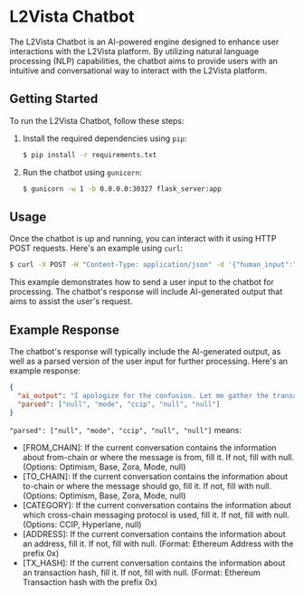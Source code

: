 # L2Vista Chatbot

The L2Vista Chatbot is an AI-powered engine designed to enhance user interactions with the L2Vista platform.
By utilizing natural language processing (NLP) capabilities, the chatbot aims to provide users with an intuitive and conversational way to interact with the L2Vista platform.

## Getting Started

To run the L2Vista Chatbot, follow these steps:

1. Install the required dependencies using `pip`:

   ```bash
   $ pip install -r requirements.txt
   ```

2. Run the chatbot using `gunicorn`:

   ```bash
   $ gunicorn -w 1 -b 0.0.0.0:30327 flask_server:app
   ```

## Usage

Once the chatbot is up and running, you can interact with it using HTTP POST requests. Here's an example using `curl`:

```bash
$ curl -X POST -H "Content-Type: application/json" -d '{"human_input":"I would like to see transactions using the CCIP protocol that are heading to Mode."}' http://localhost:30327/chat
```

This example demonstrates how to send a user input to the chatbot for processing. The chatbot's response will include AI-generated output that aims to assist the user's request.

## Example Response

The chatbot's response will typically include the AI-generated output, as well as a parsed version of the user input for further processing. Here's an example response:

```json
{
  "ai_output": "I apologize for the confusion. Let me gather the transactions using the CCIP protocol that are heading to Mode for you. Please wait a moment while I retrieve the information.",
  "parsed": ["null", "mode", "ccip", "null", "null"]
}
```

`"parsed": ["null", "mode", "ccip", "null", "null"]` means:
- [FROM_CHAIN]: If the current conversation contains the information about from-chain or where the message is from, fill it. If not, fill with null. (Options: Optimism, Base, Zora, Mode, null)
- [TO_CHAIN]: If the current conversation contains the information about to-chain or where the message should go, fill it. If not, fill with null. (Options: Optimism, Base, Zora, Mode, null)
- [CATEGORY]: If the current conversation contains the information about which cross-chain messaging protocol is used, fill it. If not, fill with null. (Options: CCIP, Hyperlane, null)
- [ADDRESS]: If the current conversation contains the information about an address, fill it. If not, fill with null. (Format: Ethereum Address with the prefix 0x)
- [TX_HASH]: If the current conversation contains the information about an transaction hash, fill it. If not, fill with null. (Format: Ethereum Transaction hash with the prefix 0x)
